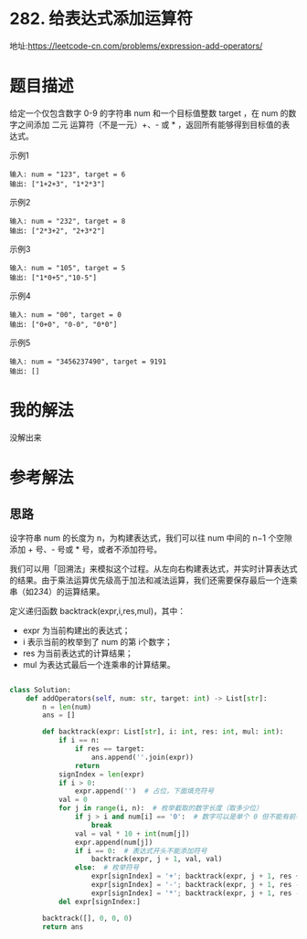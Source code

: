 # 282. 给表达式添加运算符
地址:https://leetcode-cn.com/problems/expression-add-operators/


# 题目描述
给定一个仅包含数字 0-9 的字符串 num 和一个目标值整数 target ，在 num 的数字之间添加 二元 运算符（不是一元）+、- 或 * ，返回所有能够得到目标值的表达式。

示例1
```
输入: num = "123", target = 6
输出: ["1+2+3", "1*2*3"] 

```


示例2
```
输入: num = "232", target = 8
输出: ["2*3+2", "2+3*2"]

```



示例3
```
输入: num = "105", target = 5
输出: ["1*0+5","10-5"]

```


示例4
```
输入: num = "00", target = 0
输出: ["0+0", "0-0", "0*0"]

```




示例5
```
输入: num = "3456237490", target = 9191
输出: []

```

# 我的解法
没解出来


# 参考解法

## 思路
设字符串 num 的长度为 n，为构建表达式，我们可以往 num 中间的 n−1 个空隙添加 + 号、- 号或 * 号，或者不添加符号。

我们可以用「回溯法」来模拟这个过程。从左向右构建表达式，并实时计算表达式的结果。由于乘法运算优先级高于加法和减法运算，我们还需要保存最后一个连乘串（如2*3*4）的运算结果。

定义递归函数 backtrack(expr,i,res,mul)，其中：

- expr 为当前构建出的表达式；
- i 表示当前的枚举到了 num 的第 i个数字；
- res 为当前表达式的计算结果；
- mul 为表达式最后一个连乘串的计算结果。



```python

class Solution:
    def addOperators(self, num: str, target: int) -> List[str]:
        n = len(num)
        ans = []

        def backtrack(expr: List[str], i: int, res: int, mul: int):
            if i == n:
                if res == target:
                    ans.append(''.join(expr))
                return
            signIndex = len(expr)
            if i > 0:
                expr.append('')  # 占位，下面填充符号
            val = 0
            for j in range(i, n):  # 枚举截取的数字长度（取多少位）
                if j > i and num[i] == '0':  # 数字可以是单个 0 但不能有前导零
                    break
                val = val * 10 + int(num[j])
                expr.append(num[j])
                if i == 0:  # 表达式开头不能添加符号
                    backtrack(expr, j + 1, val, val)
                else:  # 枚举符号
                    expr[signIndex] = '+'; backtrack(expr, j + 1, res + val, val)
                    expr[signIndex] = '-'; backtrack(expr, j + 1, res - val, -val)
                    expr[signIndex] = '*'; backtrack(expr, j + 1, res - mul + mul * val, mul * val)
            del expr[signIndex:]

        backtrack([], 0, 0, 0)
        return ans

```
